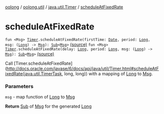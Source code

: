 [oolong](../../index.md) / [oolong.util](../index.md) / [java.util.Timer](index.md) / [scheduleAtFixedRate](./schedule-at-fixed-rate.md)

# scheduleAtFixedRate

`fun <Msg> `[`Timer`](http://docs.oracle.com/javase/6/docs/api/java/util/Timer.html)`.scheduleAtFixedRate(firstTime: `[`Date`](http://docs.oracle.com/javase/6/docs/api/java/util/Date.html)`, period: `[`Long`](https://kotlinlang.org/api/latest/jvm/stdlib/kotlin/-long/index.html)`, msg: (`[`Long`](https://kotlinlang.org/api/latest/jvm/stdlib/kotlin/-long/index.html)`) -> `[`Msg`](schedule-at-fixed-rate.md#Msg)`): `[`Sub`](../../oolong.platform/-sub/index.md)`<`[`Msg`](schedule-at-fixed-rate.md#Msg)`>` [(source)](https://github.com/pardom/oolong/tree/master/oolong/src/main/kotlin/oolong/util/timer.kt#L55)
`fun <Msg> `[`Timer`](http://docs.oracle.com/javase/6/docs/api/java/util/Timer.html)`.scheduleAtFixedRate(delay: `[`Long`](https://kotlinlang.org/api/latest/jvm/stdlib/kotlin/-long/index.html)`, period: `[`Long`](https://kotlinlang.org/api/latest/jvm/stdlib/kotlin/-long/index.html)`, msg: (`[`Long`](https://kotlinlang.org/api/latest/jvm/stdlib/kotlin/-long/index.html)`) -> `[`Msg`](schedule-at-fixed-rate.md#Msg)`): `[`Sub`](../../oolong.platform/-sub/index.md)`<`[`Msg`](schedule-at-fixed-rate.md#Msg)`>` [(source)](https://github.com/pardom/oolong/tree/master/oolong/src/main/kotlin/oolong/util/timer.kt#L66)

Call [Timer.scheduleAtFixedRate](http://docs.oracle.com/javase/6/docs/api/java/util/Timer.html#scheduleAtFixedRate(java.util.TimerTask, long, long)) with a mapping of [Long](https://kotlinlang.org/api/latest/jvm/stdlib/kotlin/-long/index.html) to [Msg](schedule-at-fixed-rate.md#Msg).

### Parameters

`msg` - map function of [Long](https://kotlinlang.org/api/latest/jvm/stdlib/kotlin/-long/index.html) to [Msg](schedule-at-fixed-rate.md#Msg)

**Return**
[Sub](../../oolong.platform/-sub/index.md) of [Msg](schedule-at-fixed-rate.md#Msg) for the generated [Long](https://kotlinlang.org/api/latest/jvm/stdlib/kotlin/-long/index.html)

